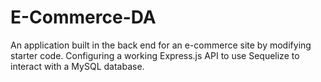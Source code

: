 # E-Commerce-DA
An application built in the back end for an e-commerce site by modifying starter code. Configuring a working Express.js API to use Sequelize to interact with a MySQL database.
